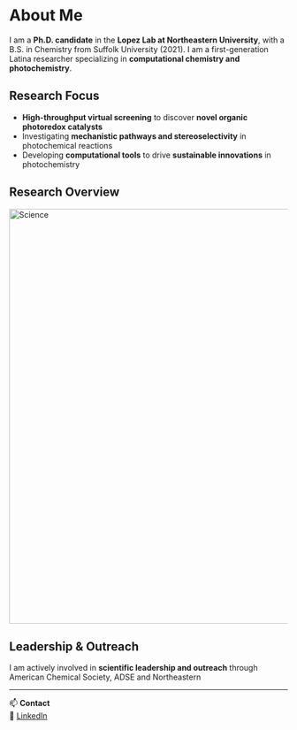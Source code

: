 # About Me  

I am a **Ph.D. candidate** in the **Lopez Lab at Northeastern University**, with a B.S. in Chemistry from Suffolk University (2021). I am a first-generation Latina researcher specializing in **computational chemistry and photochemistry**.  

## Research Focus  
- **High-throughput virtual screening** to discover **novel organic photoredox catalysts**  
- Investigating **mechanistic pathways and stereoselectivity** in photochemical reactions  
- Developing **computational tools** to drive **sustainable innovations** in photochemistry  

## Research Overview  
<img width="750" alt="Science" src="https://github.com/user-attachments/assets/69a3aa5a-9168-484f-9e6d-f58bf3f6703d" />


## Leadership & Outreach  
I am actively involved in **scientific leadership and outreach** through American Chemical Society, ADSE and Northeastern

---

📫 **Contact**  
🔗  [LinkedIn](https://www.linkedin.com/in/leticia-a-gomes/)
